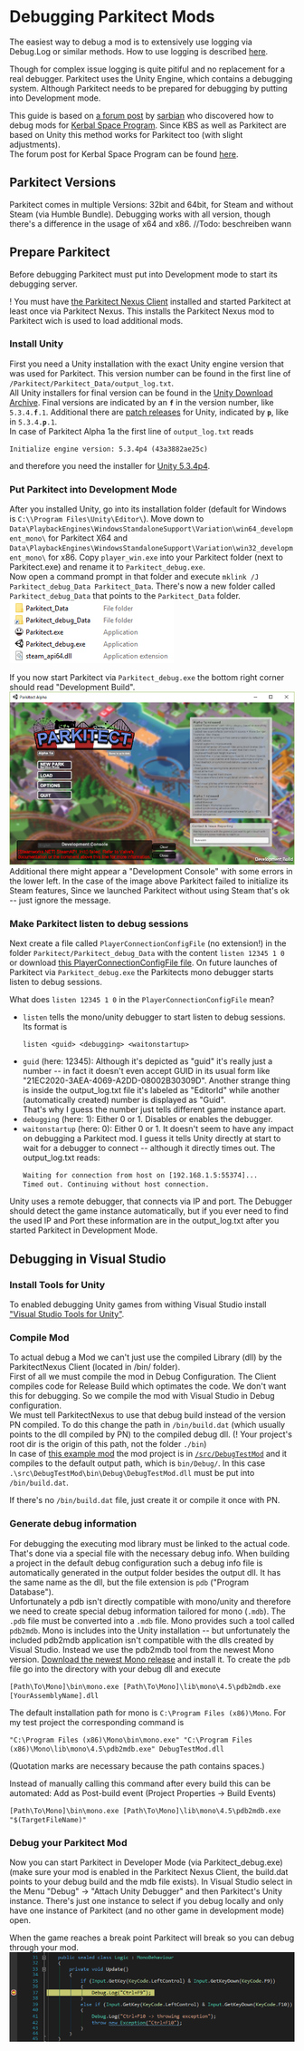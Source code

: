 # Debugging Parkitect Mods

The easiest way to debug a mod is to extensively use logging via Debug.Log or similar methods. How to use logging is described [here](https://parkitectnexus.com/modding-wiki/Debugging).

Though for complex issue logging is quite pitiful and no replacement for a real debugger. Parkitect uses the Unity Engine, which contains a debugging system. Although Parkitect needs to be prepared for debugging by putting into Development mode.

This guide is based on [a forum post](http://forum.kerbalspaceprogram.com/index.php?/topic/102909-ksp-plugin-debugging-and-profiling-for-visual-studio-and-monodevelop-on-all-os/) by [sarbian](http://forum.kerbalspaceprogram.com/index.php?/profile/57146-sarbian/) who discovered how to debug mods for [Kerbal Space Program](https://kerbalspaceprogram.com). Since KBS as well as Parkitect are based on Unity this method works for Parkitect too (with slight adjustments).  
The forum post for Kerbal Space Program can be found [here](http://forum.kerbalspaceprogram.com/index.php?/topic/102909-ksp-plugin-debugging-and-profiling-for-visual-studio-and-monodevelop-on-all-os/).

## Parkitect Versions
Parkitect comes in multiple Versions: 32bit and 64bit, for Steam and without Steam (via Humble Bundle). Debugging works with all version, though there's a difference in the usage of x64 and x86. //Todo: beschreiben wann

## Prepare Parkitect
Before debugging Parkitect must put into Development mode to start its debugging server.

! You must have [the Parkitect Nexus Client](https://parkitectnexus.com/download-client) installed and started Parkitect at least once via Parkitect Nexus. This installs the Parkitect Nexus mod to Parkitect wich is used to load additional mods.

### Install Unity
First you need a Unity installation with the exact Unity engine version that was used for Parkitect. This version number can be found in the first line of `/Parkitect/Parkitect_Data/output_log.txt`.  
All Unity installers for final version can be found in the [Unity Download Archive](https://unity3d.com/get-unity/download/archive). Final versions are indicated by an **`f`** in the version number, like `5.3.4.`**`f`**`.1`. Additional there are [patch releases](https://unity3d.com/unity/qa/patch-releases) for Unity, indicated by **`p`**, like in `5.3.4.`**`p`**`.1`.  
In case of Parkitect Alpha 1a the first line of `output_log.txt` reads 

    Initialize engine version: 5.3.4p4 (43a3882ae25c)
and therefore you need the installer for [Unity 5.3.4p4](https://unity3d.com/unity/qa/patch-releases/5.3.4p4).

### Put Parkitect into Development Mode
After you installed Unity, go into its installation folder (default for Windows is `C:\\Program Files\Unity\Editor\`). Move down to `Data\PlaybackEngines\WindowsStandaloneSupport\Variation\win64_development_mono\` for Parkitect X64 and `Data\PlaybackEngines\WindowsStandaloneSupport\Variation\win32_development_mono\` for x86. Copy `player_win.exe` into your Parkitect folder (next to Parkitect.exe) and rename it to `Parkitect_debug.exe`.  
Now open a command prompt in that folder and execute `mklink /J Parkitect_debug_Data Parkitect_Data`. There's now a new folder called `Parkitect_debug_Data` that points to the `Parkitect_Data` folder.  
![Parkitect folder structure](./img/ParkitectFolder.png)

If you now start Parkitect via `Parkitect_debug.exe` the bottom right corner should read "Development Build".  
![Parkitect Development Build](./img/ParkitectDevelopmentBuild.png)  
Additional there might appear a "Development Console" with some errors in the lower left. In the case of the image above Parkitect failed to initialize its Steam features, Since we launched Parkitect without using Steam that's ok -- just ignore the message.

### Make Parkitect listen to debug sessions
Next create a file called `PlayerConnectionConfigFile` (no extension!) in the folder `Parkitect/Parkitect_debug_Data` with the content `listen 12345 1 0` or download  [this PlayerConnectionConfigFile file](./data/PlayerConnectionConfigFile). On future launches of Parkitect via `Parkitect_debug.exe` the Parkitects mono debugger starts listen to debug sessions.

What does `listen 12345 1 0` in the `PlayerConnectionConfigFile` mean?
- `listen` tells the mono/unity debugger to start listen to debug sessions.   
   Its format is 
   ```
   listen <guid> <debugging> <waitonstartup>
   ```
- `guid` (here: 12345): Although it's depicted as "guid" it's really just a number -- in fact it doesn't even accept GUID in its usual form like "21EC2020-3AEA-4069-A2DD-08002B30309D". Another strange thing is inside the output_log.txt file it's labeled as "EditorId" while another (automatically created) number is displayed as "Guid".   
   That's why I guess the number just tells different game instance apart.
- `debugging` (here: 1): Either 0 or 1. Disables or enables the debugger.
- `waitonstartup` (here: 0): Either 0 or 1. It doesn't seem to have any impact on debugging a Parkitect mod. I guess it tells Unity directly at start to wait for a debugger to connect -- although it directly times out. The output_log.txt reads:
   ```
   Waiting for connection from host on [192.168.1.5:55374]...
   Timed out. Continuing without host connection.
   ```
   
Unity uses a remote debugger, that connects via IP and port. The Debugger should detect the game instance automatically, but if you ever need to find the used IP and Port these information are in the output_log.txt after you started Parkitect in Development Mode.

## Debugging in Visual Studio

### Install Tools for Unity
To enabled debugging Unity games from withing Visual Studio install ["Visual Studio Tools for Unity"](https://visualstudiogallery.msdn.microsoft.com/8d26236e-4a64-4d64-8486-7df95156aba9).

### Compile Mod
To actual debug a Mod we can't just use the compiled Library (dll) by the ParkitectNexus Client (located in /bin/ folder).  
First of all we must compile the mod in Debug Configuration. The Client compiles code for Release Build which optimates the code. We don't want this for debugging. So we compile the mod with Visual Studio in Debug configuration.  
We must tell ParkitectNexus to use that debug build instead of the version PN compiled. To do this change the path in `/bin/build.dat` (which usually points to the dll compiled by PN) to the compiled debug dll. (! Your project's root dir is the origin of this path, not the folder `./bin`)  
In case of [this example mod](https://github.com/Craxy/Parkitect-DebugMods) the mod project is in [`/src/DebugTestMod`](https://github.com/Craxy/Parkitect-DebugMods/blob/master/src/DebugTestMod) and it compiles to the default output path, which is `bin/Debug/`. In this case `.\src\DebugTestMod\bin\Debug\DebugTestMod.dll` must be put into `/bin/build.dat`.

If there's no `/bin/build.dat` file, just create it or compile it once with PN.

### Generate debug information
For debugging the executing mod library must be linked to the actual code. That's done via a special file with the necessary debug info. When building a project in the default debug configuration such a debug info file is automatically generated in the output folder besides the output dll. It has the same name as the dll, but the file extension is `pdb` ("Program Database").  
Unfortunately a pdb isn't directly compatible with mono/unity and therefore we need to create special debug information tailored for mono (`.mdb`). The `.pdb` file must be converted into a `.mdb` file. Mono provides such a tool called `pdb2mdb`. Mono is includes into the Unity installation -- but unfortunately the included pdb2mdb application isn't compatible with the dlls created by Visual Studio. Instead we use the pdb2mdb tool from the newest Mono version. [Download the newest Mono release](http://www.mono-project.com/download/) and install it. To create the `pdb` file go into the directory with your debug dll and execute
```
[Path\To\Mono]\bin\mono.exe [Path\To\Mono]\lib\mono\4.5\pdb2mdb.exe [YourAssemblyName].dll
```
The default installation path for mono is `C:\Program Files (x86)\Mono`. For my test project the corresponding command is
```
"C:\Program Files (x86)\Mono\bin\mono.exe" "C:\Program Files (x86)\Mono\lib\mono\4.5\pdb2mdb.exe" DebugTestMod.dll
```
(Quotation marks are necessary because the path contains spaces.)  

Instead of manually calling this command after every build this can be automated: Add as Post-build event (Project Properties -> Build Events)
```
[Path\To\Mono]\bin\mono.exe [Path\To\Mono]\lib\mono\4.5\pdb2mdb.exe "$(TargetFileName)"
```

### Debug your Parkitect Mod
Now you can start Parkitect in Developer Mode (via Parkitect_debug.exe) (make sure your mod is enabled in the Parkitect Nexus Client, the build.dat points to your debug build and the mdb file exists). In Visual Studio select in the Menu "Debug" -> "Attach Unity Debugger" and then Parkitect's Unity instance. There's just one instance to select if you debug locally and only have one instance of Parkitect (and no other game in development mode) open.

When the game reaches a break point Parkitect will break so you can debug through your mod.
![Parkitect folder structure](./img/HitBreakPointInVisualStudio.png)